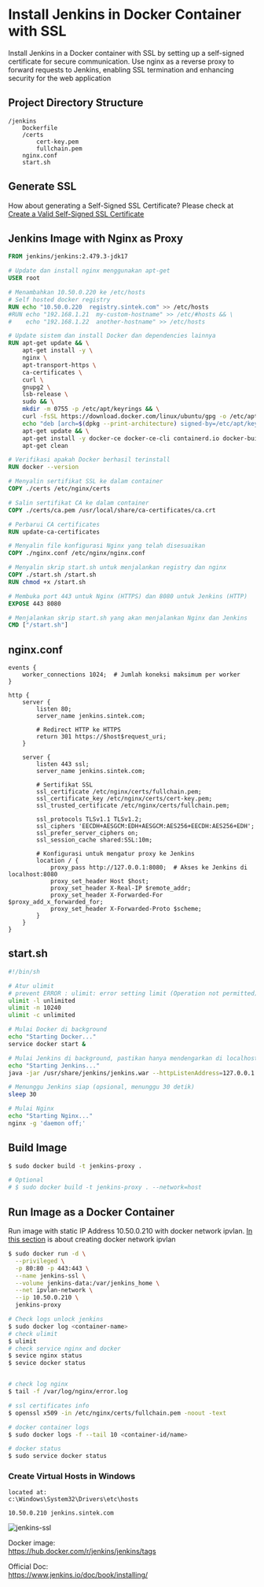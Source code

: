 # Install Jenkins in Docker Container with SSL

Install Jenkins in a Docker container with SSL by setting up a self-signed certificate for secure communication. Use nginx as a reverse proxy to forward requests to Jenkins, enabling SSL termination and enhancing security for the web application

## Project Directory Structure
```
/jenkins
    Dockerfile
    /certs
        cert-key.pem
        fullchain.pem
    nginx.conf
    start.sh
```

## Generate SSL
How about generating a Self-Signed SSL Certificate? Please check at [Create a Valid Self-Signed SSL Certificate](https://github.com/anang5u/scalable-microservices-deployment-and-monitoring/tree/main/ssl-self-signed-certificate)

## Jenkins Image with Nginx as Proxy
```dockerfile
FROM jenkins/jenkins:2.479.3-jdk17

# Update dan install nginx menggunakan apt-get
USER root

# Menambahkan 10.50.0.220 ke /etc/hosts
# Self hosted docker registry
RUN echo "10.50.0.220  registry.sintek.com" >> /etc/hosts
#RUN echo "192.168.1.21  my-custom-hostname" >> /etc/#hosts && \
#    echo "192.168.1.22  another-hostname" >> /etc/hosts

# Update sistem dan install Docker dan dependencies lainnya
RUN apt-get update && \
    apt-get install -y \
    nginx \
    apt-transport-https \
    ca-certificates \
    curl \
    gnupg2 \
    lsb-release \
    sudo && \
    mkdir -m 0755 -p /etc/apt/keyrings && \
    curl -fsSL https://download.docker.com/linux/ubuntu/gpg -o /etc/apt/keyrings/docker.asc && \
    echo "deb [arch=$(dpkg --print-architecture) signed-by=/etc/apt/keyrings/docker.asc] https://download.docker.com/linux/ubuntu focal stable" | tee /etc/apt/sources.list.d/docker.list > /dev/null && \
    apt-get update && \
    apt-get install -y docker-ce docker-ce-cli containerd.io docker-buildx-plugin docker-compose-plugin && \
    apt-get clean

# Verifikasi apakah Docker berhasil terinstall
RUN docker --version

# Menyalin sertifikat SSL ke dalam container
COPY ./certs /etc/nginx/certs

# Salin sertifikat CA ke dalam container
COPY ./certs/ca.pem /usr/local/share/ca-certificates/ca.crt

# Perbarui CA certificates
RUN update-ca-certificates

# Menyalin file konfigurasi Nginx yang telah disesuaikan
COPY ./nginx.conf /etc/nginx/nginx.conf

# Menyalin skrip start.sh untuk menjalankan registry dan nginx
COPY ./start.sh /start.sh
RUN chmod +x /start.sh

# Membuka port 443 untuk Nginx (HTTPS) dan 8080 untuk Jenkins (HTTP)
EXPOSE 443 8080

# Menjalankan skrip start.sh yang akan menjalankan Nginx dan Jenkins
CMD ["/start.sh"]
```

## nginx.conf
```
events {
    worker_connections 1024;  # Jumlah koneksi maksimum per worker
}

http {
    server {
        listen 80;
        server_name jenkins.sintek.com;

        # Redirect HTTP ke HTTPS
        return 301 https://$host$request_uri;
    }

    server {
        listen 443 ssl;
        server_name jenkins.sintek.com;

        # Sertifikat SSL
        ssl_certificate /etc/nginx/certs/fullchain.pem;
        ssl_certificate_key /etc/nginx/certs/cert-key.pem;
        ssl_trusted_certificate /etc/nginx/certs/fullchain.pem;

        ssl_protocols TLSv1.1 TLSv1.2;
        ssl_ciphers 'EECDH+AESGCM:EDH+AESGCM:AES256+EECDH:AES256+EDH';
        ssl_prefer_server_ciphers on;
        ssl_session_cache shared:SSL:10m;

        # Konfigurasi untuk mengatur proxy ke Jenkins
        location / {
            proxy_pass http://127.0.0.1:8080;  # Akses ke Jenkins di localhost:8080
            proxy_set_header Host $host;
            proxy_set_header X-Real-IP $remote_addr;
            proxy_set_header X-Forwarded-For $proxy_add_x_forwarded_for;
            proxy_set_header X-Forwarded-Proto $scheme;
        }
    }
}
```

## start.sh
```bash
#!/bin/sh

# Atur ulimit
# prevent ERROR : ulimit: error setting limit (Operation not permitted)
ulimit -l unlimited
ulimit -n 10240
ulimit -c unlimited

# Mulai Docker di background
echo "Starting Docker..."
service docker start &

# Mulai Jenkins di background, pastikan hanya mendengarkan di localhost
echo "Starting Jenkins..."
java -jar /usr/share/jenkins/jenkins.war --httpListenAddress=127.0.0.1 --httpPort=8080 &

# Menunggu Jenkins siap (opsional, menunggu 30 detik)
sleep 30

# Mulai Nginx
echo "Starting Nginx..."
nginx -g 'daemon off;'
```

## Build Image
```bash
$ sudo docker build -t jenkins-proxy .

# Optional
# $ sudo docker build -t jenkins-proxy . --network=host
```

## Run Image as a Docker Container
Run image with static IP Address 10.50.0.210 with docker network ipvlan. [In this section](https://github.com/anang5u/scalable-microservices-deployment-and-monitoring/tree/main/docker-network) is about creating docker network ipvlan
```bash
$ sudo docker run -d \
  --privileged \
  -p 80:80 -p 443:443 \
  --name jenkins-ssl \
  --volume jenkins-data:/var/jenkins_home \
  --net ipvlan-network \
  --ip 10.50.0.210 \
  jenkins-proxy

# Check logs unlock jenkins
$ sudo docker log <container-name>
# check ulimit
$ ulimit
# check service nginx and docker
$ sevice nginx status
$ sevice docker status


# check log nginx
$ tail -f /var/log/nginx/error.log

# ssl certificates info
$ openssl x509 -in /etc/nginx/certs/fullchain.pem -noout -text

# docker container logs
$ sudo docker logs -f --tail 10 <container-id/name>

# docker status
$ sudo service docker status
```

### Create Virtual Hosts in Windows
```
located at:
c:\Windows\System32\Drivers\etc\hosts

10.50.0.210 jenkins.sintek.com
```

![jenkins-ssl](jenkins-ssl.png)

Docker image:<br>
https://hub.docker.com/r/jenkins/jenkins/tags

Official Doc:<br>
https://www.jenkins.io/doc/book/installing/

